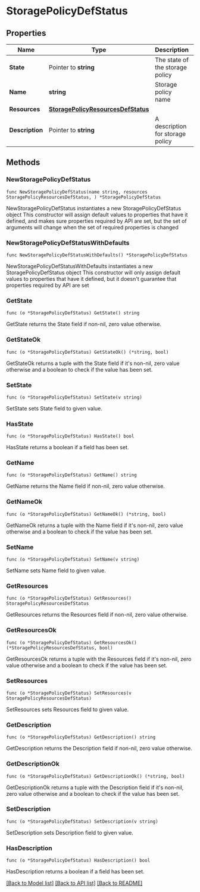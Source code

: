 # StoragePolicyDefStatus

## Properties

Name | Type | Description | Notes
------------ | ------------- | ------------- | -------------
**State** | Pointer to **string** | The state of the storage policy | [optional] 
**Name** | **string** | Storage policy name | 
**Resources** | [**StoragePolicyResourcesDefStatus**](StoragePolicyResourcesDefStatus.md) |  | 
**Description** | Pointer to **string** | A description for storage policy | [optional] 

## Methods

### NewStoragePolicyDefStatus

`func NewStoragePolicyDefStatus(name string, resources StoragePolicyResourcesDefStatus, ) *StoragePolicyDefStatus`

NewStoragePolicyDefStatus instantiates a new StoragePolicyDefStatus object
This constructor will assign default values to properties that have it defined,
and makes sure properties required by API are set, but the set of arguments
will change when the set of required properties is changed

### NewStoragePolicyDefStatusWithDefaults

`func NewStoragePolicyDefStatusWithDefaults() *StoragePolicyDefStatus`

NewStoragePolicyDefStatusWithDefaults instantiates a new StoragePolicyDefStatus object
This constructor will only assign default values to properties that have it defined,
but it doesn't guarantee that properties required by API are set

### GetState

`func (o *StoragePolicyDefStatus) GetState() string`

GetState returns the State field if non-nil, zero value otherwise.

### GetStateOk

`func (o *StoragePolicyDefStatus) GetStateOk() (*string, bool)`

GetStateOk returns a tuple with the State field if it's non-nil, zero value otherwise
and a boolean to check if the value has been set.

### SetState

`func (o *StoragePolicyDefStatus) SetState(v string)`

SetState sets State field to given value.

### HasState

`func (o *StoragePolicyDefStatus) HasState() bool`

HasState returns a boolean if a field has been set.

### GetName

`func (o *StoragePolicyDefStatus) GetName() string`

GetName returns the Name field if non-nil, zero value otherwise.

### GetNameOk

`func (o *StoragePolicyDefStatus) GetNameOk() (*string, bool)`

GetNameOk returns a tuple with the Name field if it's non-nil, zero value otherwise
and a boolean to check if the value has been set.

### SetName

`func (o *StoragePolicyDefStatus) SetName(v string)`

SetName sets Name field to given value.


### GetResources

`func (o *StoragePolicyDefStatus) GetResources() StoragePolicyResourcesDefStatus`

GetResources returns the Resources field if non-nil, zero value otherwise.

### GetResourcesOk

`func (o *StoragePolicyDefStatus) GetResourcesOk() (*StoragePolicyResourcesDefStatus, bool)`

GetResourcesOk returns a tuple with the Resources field if it's non-nil, zero value otherwise
and a boolean to check if the value has been set.

### SetResources

`func (o *StoragePolicyDefStatus) SetResources(v StoragePolicyResourcesDefStatus)`

SetResources sets Resources field to given value.


### GetDescription

`func (o *StoragePolicyDefStatus) GetDescription() string`

GetDescription returns the Description field if non-nil, zero value otherwise.

### GetDescriptionOk

`func (o *StoragePolicyDefStatus) GetDescriptionOk() (*string, bool)`

GetDescriptionOk returns a tuple with the Description field if it's non-nil, zero value otherwise
and a boolean to check if the value has been set.

### SetDescription

`func (o *StoragePolicyDefStatus) SetDescription(v string)`

SetDescription sets Description field to given value.

### HasDescription

`func (o *StoragePolicyDefStatus) HasDescription() bool`

HasDescription returns a boolean if a field has been set.


[[Back to Model list]](../README.md#documentation-for-models) [[Back to API list]](../README.md#documentation-for-api-endpoints) [[Back to README]](../README.md)


